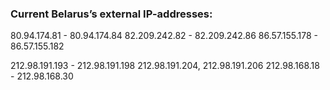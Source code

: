 
### Current Belarus’s external IP-addresses:
 
80.94.174.81 - 80.94.174.84
82.209.242.82 - 82.209.242.86
86.57.155.178 - 86.57.155.182
 
212.98.191.193 - 212.98.191.198
212.98.191.204, 212.98.191.206
212.98.168.18 - 212.98.168.30

